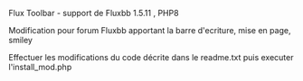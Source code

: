 Flux Toolbar - support de Fluxbb 1.5.11 , PHP8

Modification pour forum Fluxbb apportant la barre d'ecriture, mise en page, smiley

Effectuer les modifications du code décrite dans le readme.txt puis executer l'install_mod.php